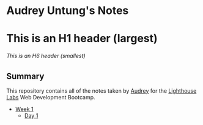 # Audrey Untung's Notes
# This is an H1 header (largest)
###### This is an H6 header (smallest)

## Summary

This repository contains all of the notes taken by [Audrey](https://github.com/audrey-audrey) for the [Lighthouse Labs](https://www.lighthouselabs.ca/) Web Development Bootcamp. 

* [Week 1](/Week_1)
  * [Day 1](/Day_1)

